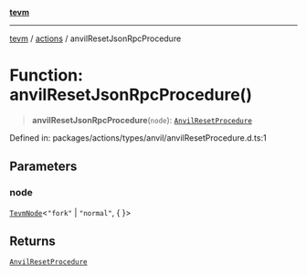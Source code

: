 [**tevm**](../../README.md)

***

[tevm](../../modules.md) / [actions](../README.md) / anvilResetJsonRpcProcedure

# Function: anvilResetJsonRpcProcedure()

> **anvilResetJsonRpcProcedure**(`node`): [`AnvilResetProcedure`](../type-aliases/AnvilResetProcedure.md)

Defined in: packages/actions/types/anvil/anvilResetProcedure.d.ts:1

## Parameters

### node

[`TevmNode`](../../index/type-aliases/TevmNode.md)\<`"fork"` \| `"normal"`, \{ \}\>

## Returns

[`AnvilResetProcedure`](../type-aliases/AnvilResetProcedure.md)
